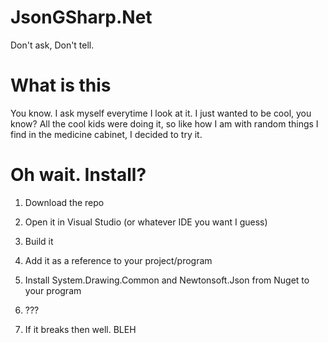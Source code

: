 # JsonGSharp.Net
Don't ask, Don't tell.


# What is this
You know. I ask myself everytime I look at it. 
I just wanted to be cool, you know?
All the cool kids were doing it, so like how I am with random things I find in the medicine cabinet, I decided to try it.

# Oh wait. Install?
1) Download the repo

2) Open it in Visual Studio (or whatever IDE you want I guess)

3) Build it

4) Add it as a reference to your project/program

5) Install System.Drawing.Common and Newtonsoft.Json from Nuget to your program

6) ???

7) If it breaks then well. BLEH 
